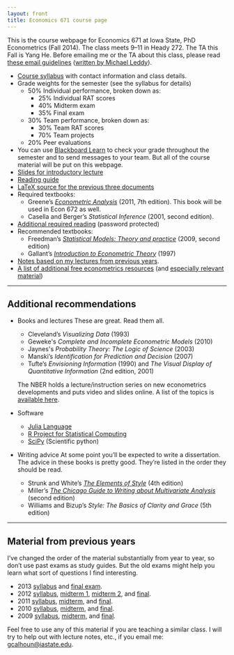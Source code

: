 ```yaml
---
layout: front
title: Economics 671 course page
---
```


This is the course webpage for Economics 671 at Iowa State, PhD
Econometrics (Fall 2014). The class meets 9–11 in Heady 272. The TA
this Fall is Yang He. Before emailing me or the TA about this class,
please read [these email guidelines](../dl/email) ([written by
Michael Leddy][leddy]).

* [Course syllabus](syllabus-2014.pdf)
  with contact information and class details.
* Grade weights for the semester (see the syllabus for details)
  * 50% Individual performance, broken down as:
    * 25% Individual RAT scores
    * 40% Midterm exam
    * 35% Final exam
  * 30% Team performance, broken down as:
    * 30% Team RAT scores
    * 70% Team projects
  * 20% Peer evaluations
* You can use [Blackboard Learn][] to check your grade throughout the
  semester and to send messages to your team. But all of the course
  material will be put on this webpage.
* [Slides for introductory lecture](slides-2014.pdf)
* [Reading guide](readingguide-2014.pdf)
* [LaTeX source for the previous three documents](source-2014.zip)
* Required textbooks:
  * Greene’s *[Econometric Analysis][]* (2011, 7th edition). This book
    will be used in Econ 672 as well.
  * Casella and Berger’s *Statistical Inference* (2001, second
    edition).
* [Additional required reading](reading-2014.zip) (password protected)
* Recommended textbooks:
  * Freedman’s *[Statistical Models: Theory and practice][]* (2009, second edition)
  * Gallant’s *[Introduction to Econometric Theory][]* (1997)
* [Notes based on my lectures from previous years][notes].
* [A list of additional free econometrics resources][EFLP]
  (and [especially relevant material][EFLP2])

[Blackboard Learn]: https://bb.its.iastate.edu
[leddy]: http://mleddy.blogspot.com/2005/01/how-to-e-mail-professor.html
[Econometric Analysis]: http://pages.stern.nyu.edu/~wgreene/Text/econometricanalysis.htm
[Statistical Models: Theory and practice]: http://www.stat.berkeley.edu/~census
[Introduction to Econometric Theory]: http://www.aronaldg.org/courses/econ501
[notes]: https://github.com/EconometricsLibrary/core/releases
[EFLP]: http://www.econometricslibrary.org/
[EFLP2]: http://www.econometricslibrary.org/#core

<hr />

Additional recommendations
--------------------------

* Books and lectures
  These are great. Read them all.
  * Cleveland’s *Visualizing Data* (1993)
  * Geweke's *Complete and Incomplete Econometric Models* (2010)
  * Jaynes's *Probability Theory: The Logic of Science* (2003)
  * Manski’s *Identification for Prediction and Decision* (2007)
  * Tufte’s *Envisioning Information* (1990) and *The Visual Display of
    Quantitative Information* (2nd edition, 2001)

  The NBER holds a lecture/instruction series on new econometrics
  developments and puts video and slides online. A list of the topics is
  [available here](http://www.nber.org/SI_econometrics_lectures.html).

* Software
  * [Julia Language](http://julialang.org/)
  * [R Project for Statistical Computing](http://www.r-project.org)
  * [SciPy](http://www.scipy.org/) (Scientific python)

* Writing advice
  At some point you’ll be expected to write a dissertation. The advice
  in these books is pretty good. They’re listed in the order they should
  be read.
  * Strunk and White’s *[The Elements of Style][]* (4th edition)
  * Miller’s *[The Chicago Guide to Writing about Multivariate Analysis][]*
    (second edition)
  * Williams and Bizup’s *Style: The Basics of Clarity and Grace*
    (5th edition)

[The Elements of Style]: http://en.wikipedia.org/wiki/The_Elements_of_Style
[The Chicago Guide to Writing about Multivariate Analysis]: http://www.press.uchicago.edu/books/miller/multivariate/index.html

<hr />

Material from previous years
----------------------------

I’ve changed the order of the material substantially from year to year,
so don’t use past exams as study guides. But the old exams might help
you learn what sort of questions I find interesting.

* 2013 [syllabus](syllabus-2013) and [final exam](test-final-2013.pdf).
* 2012 [syllabus](syllabus-2012),
  [midterm 1](test1-2012.pdf),
  [midterm 2](test2-2012.pdf), and
  [final](test-final-2012.pdf).
* 2011 [syllabus](syllabus-2011.pdf),
  [midterm](test1-2011.pdf), and
  [final](test-final-2011.pdf).
* 2010 [syllabus](syllabus-2010.pdf),
  [midterm](test1-2010.pdf), and
  [final](test-final2010.pdf).
* 2009 [syllabus](syllabus-2009.pdf),
  [midterm](test1-2009.pdf), and
  [final](test-final-2009.pdf).

Feel free to use any of this material if you are teaching a similar
class. I will try to help out with lecture notes, etc., if you
email me: <gcalhoun@iastate.edu>.

[CC]: http://creativecommons.org/licenses/by-sa/3.0/
